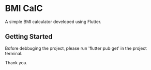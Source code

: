 # BMI CalC

A simple BMI calculator developed using Flutter.

## Getting Started

Bofore debbuging the project, please run 'flutter pub get' in the project terminal.

Thank you.
